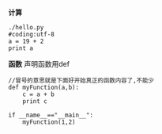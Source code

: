 **计算**
```
./hello.py
#coding:utf-8
a = 19 + 2
print a
```

**函数**
声明函数用def
```
//冒号的意思就是下面好开始真正的函数内容了,不能少
def myFunction(a,b):
    c = a + b
    print c

if __name__=="__main__":
    myFunction(1,2)
```